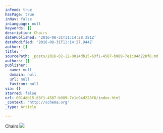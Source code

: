 ```yaml
---
inFeed: true
hasPage: true
inNav: false
inLanguage: null
keywords: []
description: Chairs
datePublished: '2016-08-31T11:14:28.381Z'
dateModified: '2016-08-31T11:14:27.944Z'
author: []
title: ''
sourcePath: _posts/2016-02-12-0014db15-63f1-4587-b089-7e1c94d228f8.md
authors: []
publisher:
  name: null
  domain: null
  url: null
  favicon: null
via: {}
starred: false
url: 0014db15-63f1-4587-b089-7e1c94d228f8/index.html
_context: 'http://schema.org'
_type: Article

---
```

Chairs
![](https://static.wixstatic.com/media/4e7ed2_0b427b2d80644fff96a8dc2ce271f470.jpg/v1/fill/w_1626,h_1081,al_c,q_90,usm_0.66_1.00_0.01/4e7ed2_0b427b2d80644fff96a8dc2ce271f470.jpg)